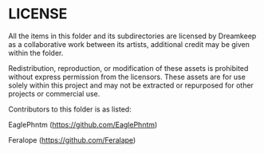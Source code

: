 # LICENSE
All the items in this folder and its subdirectories are licensed by Dreamkeep as a collaborative work between its artists, additional credit may be given within the folder.

Redistribution, reproduction, or modification of these assets is prohibited without express permission from the licensors. These assets are for use solely within this project and may not be extracted or repurposed for other projects or commercial use.

Contributors to this folder is as listed:

EaglePhntm (https://github.com/EaglePhntm)

Feralope (https://github.com/Feralape)
